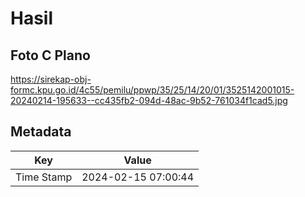 # Hasil

## Foto C Plano

https://sirekap-obj-formc.kpu.go.id/4c55/pemilu/ppwp/35/25/14/20/01/3525142001015-20240214-195633--cc435fb2-094d-48ac-9b52-761034f1cad5.jpg


## Metadata

| Key        | Value               |
| ---------- | ------------------- |
| Time Stamp | 2024-02-15 07:00:44 |



